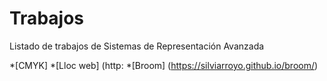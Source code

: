 # Trabajos
Listado de trabajos de Sistemas de Representación Avanzada

*[CMYK]
*[Lloc web] (http:
*[Broom] (https://silviarroyo.github.io/broom/)
